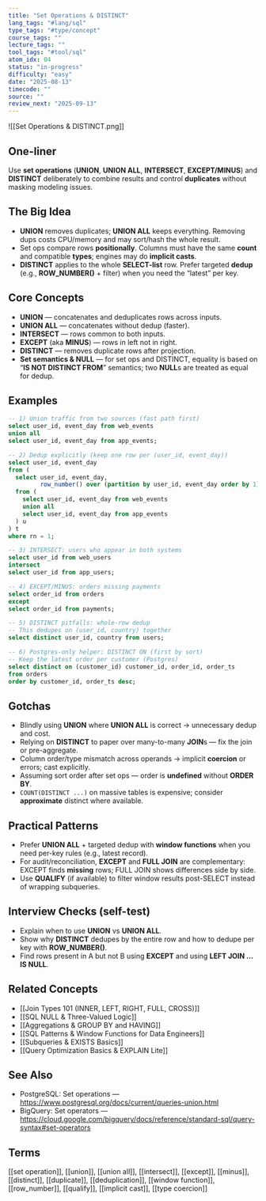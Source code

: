 ```yaml
---
title: "Set Operations & DISTINCT"
lang_tags: "#lang/sql"
type_tags: "#type/concept"
course_tags: ""
lecture_tags: ""
tool_tags: "#tool/sql"
atom_idx: 04
status: "in-progress"
difficulty: "easy"
date: "2025-08-13"
timecode: ""
source: ""
review_next: "2025-09-13"
---
```


![[Set Operations & DISTINCT.png]]

## **One-liner**
Use **set operations** (**UNION**, **UNION ALL**, **INTERSECT**, **EXCEPT/MINUS**) and **DISTINCT** deliberately to combine results and control **duplicates** without masking modeling issues.

## The Big Idea
- **UNION** removes duplicates; **UNION ALL** keeps everything. Removing dups costs CPU/memory and may sort/hash the whole result.
- Set ops compare rows **positionally**. Columns must have the same **count** and compatible **types**; engines may do **implicit casts**.
- **DISTINCT** applies to the whole **SELECT-list** row. Prefer targeted **dedup** (e.g., **ROW_NUMBER()** + filter) when you need the “latest” per key.

## Core Concepts
- **UNION** — concatenates and deduplicates rows across inputs.  
- **UNION ALL** — concatenates without dedup (faster).  
- **INTERSECT** — rows common to both inputs.  
- **EXCEPT** (aka **MINUS**) — rows in left not in right.  
- **DISTINCT** — removes duplicate rows after projection.  
- **Set semantics & NULL** — for set ops and DISTINCT, equality is based on “**IS NOT DISTINCT FROM**” semantics; two **NULL**s are treated as equal for dedup.

## Examples
```sql
-- 1) Union traffic from two sources (fast path first)
select user_id, event_day from web_events
union all
select user_id, event_day from app_events;

-- 2) Dedup explicitly (keep one row per (user_id, event_day))
select user_id, event_day
from (
  select user_id, event_day,
         row_number() over (partition by user_id, event_day order by 1) as rn
  from (
    select user_id, event_day from web_events
    union all
    select user_id, event_day from app_events
  ) u
) t
where rn = 1;

-- 3) INTERSECT: users who appear in both systems
select user_id from web_users
intersect
select user_id from app_users;

-- 4) EXCEPT/MINUS: orders missing payments
select order_id from orders
except
select order_id from payments;

-- 5) DISTINCT pitfalls: whole-row dedup
-- This dedupes on (user_id, country) together
select distinct user_id, country from users;

-- 6) Postgres-only helper: DISTINCT ON (first by sort)
-- Keep the latest order per customer (Postgres)
select distinct on (customer_id) customer_id, order_id, order_ts
from orders
order by customer_id, order_ts desc;
```

## Gotchas
- Blindly using **UNION** where **UNION ALL** is correct → unnecessary dedup and cost.  
- Relying on **DISTINCT** to paper over many-to-many **JOIN**s — fix the join or pre-aggregate.  
- Column order/type mismatch across operands → implicit **coercion** or errors; cast explicitly.  
- Assuming sort order after set ops — order is **undefined** without **ORDER BY**.  
- `COUNT(DISTINCT ...)` on massive tables is expensive; consider **approximate** distinct where available.

## Practical Patterns
- Prefer **UNION ALL** + targeted dedup with **window functions** when you need per-key rules (e.g., latest record).  
- For audit/reconciliation, **EXCEPT** and **FULL JOIN** are complementary: EXCEPT finds **missing** rows; FULL JOIN shows differences side by side.  
- Use **QUALIFY** (if available) to filter window results post-SELECT instead of wrapping subqueries.

## Interview Checks (self-test)
- Explain when to use **UNION** vs **UNION ALL**.  
- Show why **DISTINCT** dedupes by the entire row and how to dedupe per key with **ROW_NUMBER()**.  
- Find rows present in A but not B using **EXCEPT** and using **LEFT JOIN … IS NULL**.

## Related Concepts
- [[Join Types 101 (INNER, LEFT, RIGHT, FULL, CROSS)]]  
- [[SQL NULL & Three-Valued Logic]]  
- [[Aggregations & GROUP BY and HAVING]]  
- [[SQL Patterns & Window Functions for Data Engineers]]  
- [[Subqueries & EXISTS Basics]]  
- [[Query Optimization Basics & EXPLAIN Lite]]

## See Also
- PostgreSQL: Set operations — https://www.postgresql.org/docs/current/queries-union.html  
- BigQuery: Set operators — https://cloud.google.com/bigquery/docs/reference/standard-sql/query-syntax#set-operators

## Terms
[[set operation]], [[union]], [[union all]], [[intersect]], [[except]], [[minus]], [[distinct]], [[duplicate]], [[deduplication]], [[window function]], [[row_number]], [[qualify]], [[implicit cast]], [[type coercion]]
